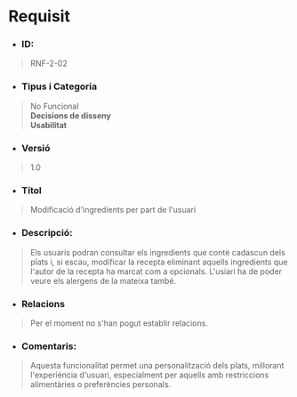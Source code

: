 # **Requisit**

- ### **ID:**  
> RNF-2-02  

- ### **Tipus i Categoria**  
> No Funcional  
> **Decisions de disseny**  
> **Usabilitat**

- ### **Versió**  
> 1.0  

- ### **Títol**  
> Modificació d'ingredients per part de l'usuari  

- ### **Descripció:**  
> Els usuaris podran consultar els ingredients que conté cadascun dels plats i, si escau, modificar la recepta eliminant aquells ingredients que l'autor de la recepta ha marcat com a opcionals. L'usiari ha de poder veure els alergens de la mateixa també.   

- ### **Relacions**  
> Per el moment no s'han pogut establir relacions.  

- ### **Comentaris:**  
> Aquesta funcionalitat permet una personalització dels plats, millorant l'experiència d'usuari, especialment per aquells amb restriccions alimentàries o preferències personals.  
